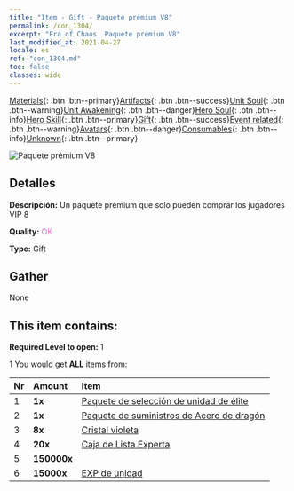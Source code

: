 ```yaml
---
title: "Item - Gift - Paquete prémium V8"
permalink: /con_1304/
excerpt: "Era of Chaos  Paquete prémium V8"
last_modified_at: 2021-04-27
locale: es
ref: "con_1304.md"
toc: false
classes: wide
---
```

 [Materials](/ItemsES/){: .btn .btn--primary}[Artifacts](/ItemsES/Artifacts/){: .btn .btn--success}[Unit Soul](/ItemsES/UnitSoul/){: .btn .btn--warning}[Unit Awakening](/ItemsES/UnitAwakening/){: .btn .btn--danger}[Hero Soul](/ItemsES/HeroSoul/){: .btn .btn--info}[Hero Skill](/ItemsES/HeroSkill/){: .btn .btn--primary}[Gift](/ItemsES/Gift/){: .btn .btn--success}[Event related](/ItemsES/Events/){: .btn .btn--warning}[Avatars](/ItemsES/Avatars/){: .btn .btn--danger}[Consumables](/ItemsES/Consumables/){: .btn .btn--info}[Unknown](/ItemsES/Unknown/){: .btn .btn--primary}

 ![Paquete prémium V8](/images/t/i_905008.png)

## Detalles
 **Descripción:** Un paquete prémium que solo pueden comprar los jugadores VIP 8

 **Quality:** <span style="color: #DA70D6">OK</span>

 **Type:** Gift

## Gather

  None

## This item contains:

 **Required Level to open:** 1

 1 You would get **ALL** items  from:

  | Nr | Amount |     Item    |
  |:---|:-------|:------------|
  | 1 |  **1x** | [Paquete de selección de unidad de élite](/ItemsES/con_1318/) |  | 
  | 2 |  **1x** | [Paquete de suministros de Acero de dragón](/ItemsES/con_1316/) |  | 
  | 3 |  **8x** | [Cristal violeta](/ItemsES/con_720/) |  | 
  | 4 |  **20x** | [Caja de Lista Experta](/ItemsES/con_776/) |  | 
  | 5 |  **150000x** | <i class="fas fa-coins"/> |  | 
  | 6 |  **15000x** | [EXP de unidad](/ItemsES/con_902/) |  | 
